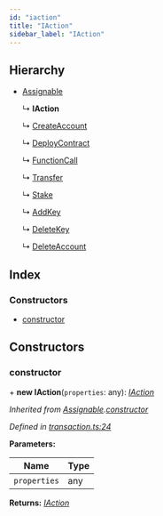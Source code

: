 ```yaml
---
id: "iaction"
title: "IAction"
sidebar_label: "IAction"
---
```


## Hierarchy

* [Assignable](assignable.md)

  ↳ **IAction**

  ↳ [CreateAccount](createaccount.md)

  ↳ [DeployContract](deploycontract.md)

  ↳ [FunctionCall](functioncall.md)

  ↳ [Transfer](transfer.md)

  ↳ [Stake](stake.md)

  ↳ [AddKey](addkey.md)

  ↳ [DeleteKey](deletekey.md)

  ↳ [DeleteAccount](deleteaccount.md)

## Index

### Constructors

* [constructor](iaction.md#constructor)

## Constructors

###  constructor

\+ **new IAction**(`properties`: any): *[IAction](iaction.md)*

*Inherited from [Assignable](assignable.md).[constructor](assignable.md#constructor)*

*Defined in [transaction.ts:24](https://github.com/nearprotocol/nearlib/blob/88ad17d/src.ts/transaction.ts#L24)*

**Parameters:**

Name | Type |
------ | ------ |
`properties` | any |

**Returns:** *[IAction](iaction.md)*

